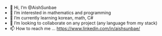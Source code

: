 - 👋 Hi, I’m @AishSunbae
- 👀 I’m interested in mathematics and programming
- 🌱 I’m currently learning korean, math, C#
- 💞️ I’m looking to collaborate on any project (any language from my stack)
- 📫 How to reach me ... https://www.linkedin.com/in/aishsunbae/

<!---
AishSunbae/AishSunbae is a ✨ special ✨ repository because its `README.md` (this file) appears on your GitHub profile.
You can click the Preview link to take a look at your changes.
--->
